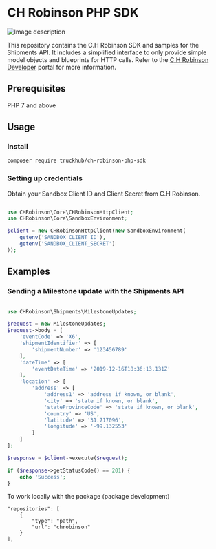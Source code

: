 # CH Robinson PHP SDK

![Image description](https://github.com/mytruckhub/CH-Robinson-PHP-SDK/blob/master/CHRobinson-Banner.jpg)

This repository contains the C.H Robinson SDK and samples for the Shipments API. It includes a simplified interface to only provide simple model objects and blueprints for HTTP calls. Refer to the [C.H Robinson Developer](https://www.google.com) portal for more information.

## Prerequisites

PHP 7 and above

## Usage

### Install

```bash
composer require truckhub/ch-robinson-php-sdk
```

### Setting up credentials

Obtain your Sandbox Client ID and Client Secret from C.H Robinson.

```php

use CHRobinson\Core\CHRobinsonHttpClient;
use CHRobinson\Core\SandboxEnvironment;

$client = new CHRobinsonHttpClient(new SandboxEnvironment(
    getenv('SANDBOX_CLIENT_ID'),
    getenv('SANDBOX_CLIENT_SECRET')
));

```

## Examples

### Sending a Milestone update with the Shipments API

```php

use CHRobinson\Shipments\MilestoneUpdates;

$request = new MilestoneUpdates;
$request->body = [
    'eventCode' => 'X6',
    'shipmentIdentifier' => [
        'shipmentNumber' => '123456789'
    ],
    'dateTime' => [
        'eventDateTime' => '2019-12-16T18:36:13.131Z'
    ],
    'location' => [
        'address' => [
            'address1' => 'address if known, or blank',
            'city' => 'state if known, or blank',
            'stateProvinceCode' => 'state if known, or blank',
            'country' => 'US',
            'latitude' => '31.717096',
            'longitude' => '-99.132553'
        ]
    ]
];

$response = $client->execute($request);

if ($response->getStatusCode() == 201) {
    echo 'Success';
}

```

To work locally with the package (package development)
```
"repositories": [
    {
        "type": "path",
        "url": "chrobinson"
    }
],
```
